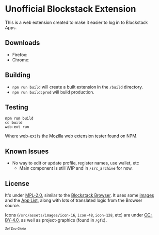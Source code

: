 # Unofficial Blockstack Extension

This is a web extension created to make it easier to log in to Blockstack Apps.

## Downloads

- Firefox:
- Chrome:

## Building

- `npm run build` will create a built extension in the `/build` directory.
- `npm run build:prod` will build production.

## Testing

```
npm run build
cd build
web-ext run
```

Where [web-ext](https://github.com/mozilla/web-ext) is the Mozilla web extension tester found on NPM.

## Known Issues

- No way to edit or update profile, register names, use wallet, etc
  - Main component is still WIP and in `/src_archive` for now.

## License

It's under [MPL-2.0](LICENSE.md), similar to the [Blockstack Browser](https://github.com/blockstack/blockstack-browser). It uses some [images](/src/assets/images/appIcons) and the [App List](src/common/app-list.ts), along with lots of translated logic from the Browser source.

Icons (`/src/assets/images/icon-16`, `icon-48`, `icon-128`, etc) are under [CC-BY-4.0](https://creativecommons.org/licenses/by/4.0/), as well as project-graphics (found in `/gfx`).

<sup><sub>*Soli Deo Gloria*</sub></sup>

